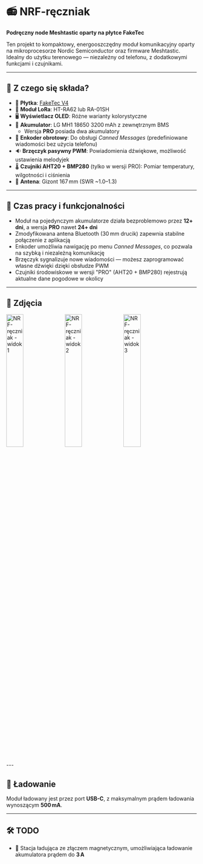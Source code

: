 # 📻 NRF-ręczniak

**Podręczny node Meshtastic oparty na płytce FakeTec**  

Ten projekt to kompaktowy, energooszczędny moduł komunikacyjny oparty na mikroprocesorze Nordic Semiconductor oraz firmware Meshtastic. Idealny do użytku terenowego — niezależny od telefonu, z dodatkowymi funkcjami i czujnikami.

---

## 🔧 Z czego się składa?

- 🔌 **Płytka**: [FakeTec V4](https://github.com/gargomoma/fakeTec_pcb/issues/16#issue-2780231821)  
- 📡 **Moduł LoRa**: HT-RA62 lub RA-01SH  
- 🖥️ **Wyświetlacz OLED**: Różne warianty kolorystyczne  
- 🔋 **Akumulator**: LG MH1 18650 3200 mAh z zewnętrznym BMS  
  - Wersja **PRO** posiada dwa akumulatory  
- 🔘 **Enkoder obrotowy**: Do obsługi *Canned Messages* (predefiniowane wiadomości bez użycia telefonu)  
- 🔉 **Brzęczyk pasywny PWM**: Powiadomienia dźwiękowe, możliwość ustawienia melodyjek  
- 🌡️ **Czujniki AHT20 + BMP280** (tylko w wersji PRO): Pomiar temperatury, wilgotności i ciśnienia  
- 📶 **Antena**: Gizont 167 mm (SWR ~1.0–1.3)

---

## 🔋 Czas pracy i funkcjonalności

- Moduł na pojedynczym akumulatorze działa bezproblemowo przez **12+ dni**, a wersja **PRO** nawet **24+ dni**  
- Zmodyfikowana antena Bluetooth (30 mm drucik) zapewnia stabilne połączenie z aplikacją  
- Enkoder umożliwia nawigację po menu *Canned Messages*, co pozwala na szybką i niezależną komunikację  
- Brzęczyk sygnalizuje nowe wiadomości — możesz zaprogramować własne dźwięki dzięki obsłudze PWM  
- Czujniki środowiskowe w wersji "PRO" (AHT20 + BMP280) rejestrują aktualne dane pogodowe w okolicy

---

## 📸 Zdjęcia

<p float="left">
  <img src="https://github.com/user-attachments/assets/b9798a35-5fb6-4e54-90b2-8c28fe8425ec" alt="NRF-ręczniak - widok 1" width="30%" />
  <img src="https://github.com/user-attachments/assets/3ff9ce18-3de3-4c27-901f-67a4434ba50b" alt="NRF-ręczniak - widok 2" width="30%" />
  <img src="https://github.com/user-attachments/assets/b4d851e5-690a-4d46-85b7-ccf205c1c074" alt="NRF-ręczniak - widok 3" width="30%" />
</p>
---

## 🔌 Ładowanie

Moduł ładowany jest przez port **USB-C**, z maksymalnym prądem ładowania wynoszącym **500 mA**.

---

## 🛠️ TODO

- 🔧 Stacja ładująca ze złączem magnetycznym, umożliwiająca ładowanie akumulatora prądem do **3 A**
